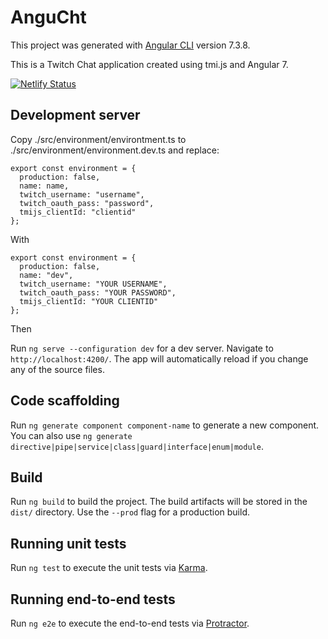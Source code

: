 # AnguCht

This project was generated with [Angular CLI](https://github.com/angular/angular-cli) version 7.3.8.

This is a Twitch Chat application created using tmi.js and Angular 7.

[![Netlify Status](https://api.netlify.com/api/v1/badges/dfc1648a-81d2-4987-888c-77947ccb840d/deploy-status)](https://app.netlify.com/sites/elastic-borg-0e66e5/deploys)

## Development server

Copy ./src/environment/environtment.ts to ./src/environment/environment.dev.ts and replace:

```
export const environment = {
  production: false,
  name: name,
  twitch_username: "username",
  twitch_oauth_pass: "password",
  tmijs_clientId: "clientid"
};
```

With

```
export const environment = {
  production: false,
  name: "dev",
  twitch_username: "YOUR USERNAME",
  twitch_oauth_pass: "YOUR PASSWORD",
  tmijs_clientId: "YOUR CLIENTID"
};
```

Then

Run `ng serve --configuration dev` for a dev server. Navigate to `http://localhost:4200/`. The app will automatically reload if you change any of the source files.

## Code scaffolding

Run `ng generate component component-name` to generate a new component. You can also use `ng generate directive|pipe|service|class|guard|interface|enum|module`.

## Build

Run `ng build` to build the project. The build artifacts will be stored in the `dist/` directory. Use the `--prod` flag for a production build.

## Running unit tests

Run `ng test` to execute the unit tests via [Karma](https://karma-runner.github.io).

## Running end-to-end tests

Run `ng e2e` to execute the end-to-end tests via [Protractor](http://www.protractortest.org/).

<!--
## Further help

To get more help on the Angular CLI use `ng help` or go check out the [Angular CLI README](https://github.com/angular/angular-cli/blob/master/README.md). -->
